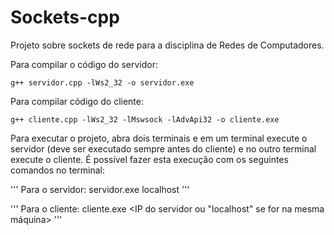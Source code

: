 # Sockets-cpp
Projeto sobre sockets de rede para a disciplina de Redes de Computadores.

Para compilar o código do servidor:
```
g++ servidor.cpp -lWs2_32 -o servidor.exe
```

Para compilar código do cliente:
```
g++ cliente.cpp -lWs2_32 -lMswsock -lAdvApi32 -o cliente.exe
```

Para executar o projeto, abra dois terminais e em um terminal execute o servidor (deve ser executado sempre antes do cliente) e no outro terminal execute o cliente. É possível fazer esta execução com os seguintes comandos no terminal:

'''
Para o servidor: servidor.exe localhost
'''

'''
Para o cliente: cliente.exe <IP do servidor ou "localhost" se for na mesma máquina>
'''
